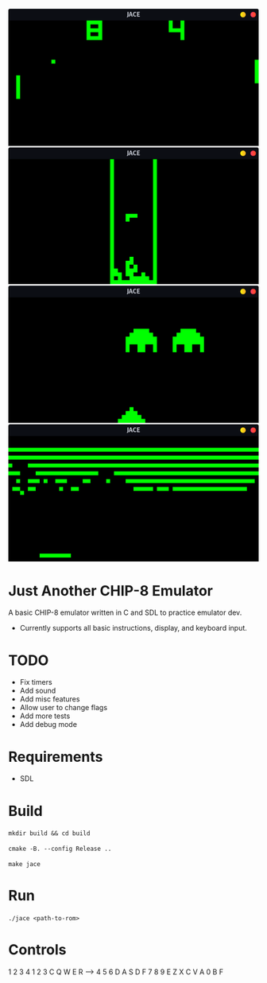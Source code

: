 ![JACE Pong](/screenshots/jace_pong.png?raw=true)
![JACE Tetris](/screenshots/jace_tetris.png?raw=true)
![JACE Invaders](/screenshots/jace_invaders.png?raw=true)
![JACE Breakout](/screenshots/jace_breakout.png?raw=true)

Just Another CHIP-8 Emulator
============================
A basic CHIP-8 emulator written in C and SDL to practice emulator dev.

* Currently supports all basic instructions, display, and keyboard input.

TODO
=====
* Fix timers
* Add sound
* Add misc features
* Allow user to change flags
* Add more tests
* Add debug mode

Requirements
============
* SDL

Build
=====
`mkdir build && cd build`

`cmake -B. --config Release ..`

`make jace`

Run
===
`./jace <path-to-rom>`

Controls
=========================
1 2 3 4           1 2 3 C
Q W E R    -->    4 5 6 D
A S D F           7 8 9 E
Z X C V           A 0 B F